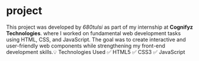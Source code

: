 # project
This project was developed by *680tulsi* as part of my internship at **Cognifyz Technologies**.  where I worked on fundamental web development tasks using HTML, CSS, and JavaScript. The goal was to create interactive and user-friendly web components while strengthening my front-end development skills.💡 Technologies Used ✅ HTML5 ✅ CSS3 ✅ JavaScript
